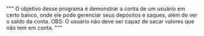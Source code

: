  """ O objetivo desse programa é demonstrar a conta de um usuário em certo banco, onde ele pode gerenciar seus depósitos e saques,
além de ver o saldo da conta. OBS: O usuário não deve ser capaz de sacar valores que não tem em conta. """
